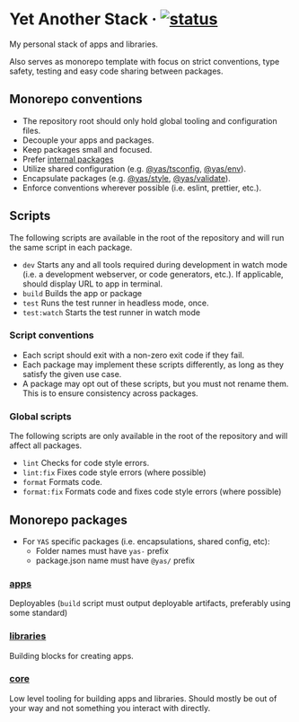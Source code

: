 # Yet Another Stack &middot; [![status](https://github.com/ksandin/yas/actions/workflows/ci.yml/badge.svg)](https://github.com/ksandin/yas/actions)

My personal stack of apps and libraries.

Also serves as monorepo template with focus on strict conventions, type safety, testing and easy code sharing between packages.

## Monorepo conventions

- The repository root should only hold global tooling and configuration files.
- Decouple your apps and packages.
- Keep packages small and focused.
- Prefer [internal packages](https://turbo.build/repo/docs/handbook/sharing-code/internal-packages)
- Utilize shared configuration (e.g. [@yas/tsconfig](core/yas-tsconfig), [@yas/env](core/yas-env)).
- Encapsulate packages (e.g. [@yas/style](libraries/yas-css), [@yas/validate](libraries/yas-zod)).
- Enforce conventions wherever possible (i.e. eslint, prettier, etc.).

## Scripts

The following scripts are available in the root of the repository and will run the same script in each package.

- `dev` Starts any and all tools required during development in watch mode (i.e. a development webserver, or code generators, etc.). If applicable, should display URL to app in terminal.
- `build` Builds the app or package
- `test` Runs the test runner in headless mode, once.
- `test:watch` Starts the test runner in watch mode

### Script conventions

- Each script should exit with a non-zero exit code if they fail.
- Each package may implement these scripts differently, as long as they satisfy the given use case.
- A package may opt out of these scripts, but you must not rename them. This is to ensure consistency across packages.

### Global scripts

The following scripts are only available in the root of the repository and will affect all packages.

- `lint` Checks for code style errors.
- `lint:fix` Fixes code style errors (where possible)
- `format` Formats code.
- `format:fix` Formats code and fixes code style errors (where possible)

## Monorepo packages

- For `YAS` specific packages (i.e. encapsulations, shared config, etc):
  - Folder names must have `yas-` prefix
  - package.json name must have `@yas/` prefix

### [apps](apps)

Deployables (`build` script must output deployable artifacts, preferably using some standard)

### [libraries](libraries)

Building blocks for creating apps.

### [core](core)

Low level tooling for building apps and libraries. Should mostly be out of your way and not something you interact with directly.
